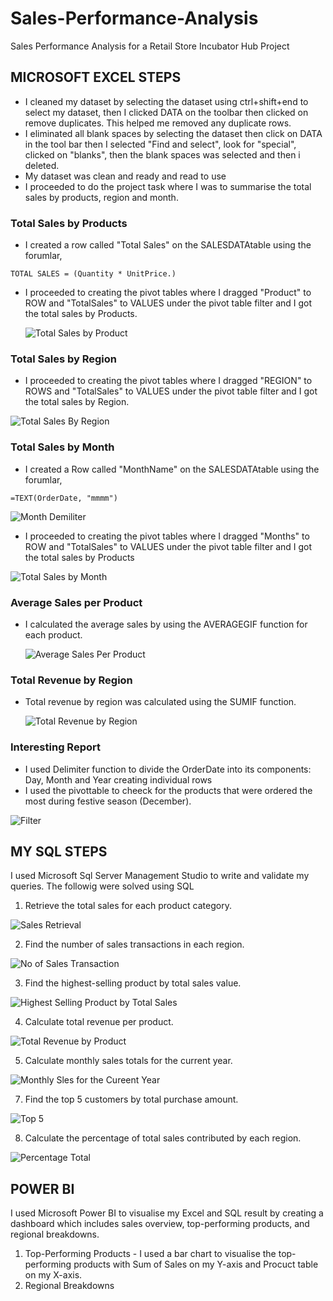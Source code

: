 # Sales-Performance-Analysis
Sales Performance Analysis for a Retail Store Incubator Hub Project

## MICROSOFT EXCEL STEPS
- I cleaned my dataset by selecting the dataset using ctrl+shift+end to select my dataset, then I clicked DATA on the toolbar then clicked on remove duplicates. This helped me removed any duplicate rows.
- I eliminated all blank spaces by selecting the dataset then click on DATA in the tool bar then I selected "Find and select", look for "special", clicked on "blanks", then the blank spaces was selected and then i deleted.
- My dataset was clean and ready and read to use
- I proceeded to do the project task where I was to summarise the total sales by products, region and month.

### Total Sales by Products
- I created a row called "Total Sales" on the SALESDATAtable using the forumlar,

 ```
TOTAL SALES = (Quantity * UnitPrice.)
```
- I proceeded to creating the pivot tables where I dragged "Product" to ROW and "TotalSales" to VALUES  under the pivot table filter and I got the total sales by Products.

  ![Total Sales by Product](https://github.com/user-attachments/assets/98b85fb0-7b2e-43ce-8a1e-d517e536d6f0)


### Total Sales by Region
- I proceeded to creating the pivot tables where I dragged "REGION" to ROWS and "TotalSales" to VALUES  under the pivot table filter and I got the total sales by Region.

![Total Sales By Region](https://github.com/user-attachments/assets/6e66e1e2-df97-4cf2-948f-3320978a343f)


### Total Sales by Month
- I created a Row called "MonthName" on the SALESDATAtable using the forumlar,
  
```
=TEXT(OrderDate, "mmmm")
```
![Month Demiliter](https://github.com/user-attachments/assets/d753c1ba-09f8-4f13-8b86-1d4f8edb2a76)

- I proceeded to creating the pivot tables where I dragged "Months" to ROW and "TotalSales" to VALUES  under the pivot table filter and I got the total sales by Products

![Total Sales by Month](https://github.com/user-attachments/assets/a6f148f3-1a29-448d-8663-f3bf5570a214)

### Average Sales per Product
- I calculated the average sales by using the AVERAGEGIF function for each product.
  

  ![Average Sales Per Product](https://github.com/user-attachments/assets/3a2cb4cc-e128-4b2b-a4df-20f24830c128)


### Total Revenue by Region

- Total revenue by region was calculated using the SUMIF function.

  ![Total Revenue by Region](https://github.com/user-attachments/assets/d491442f-6ae8-4f12-9b98-1e963a4f527c)

### Interesting Report
- I used Delimiter function to divide the OrderDate into its components: Day, Month and Year creating individual rows
- I used the pivottable to cheeck for the products that were ordered the most during festive season (December).

![Filter](https://github.com/user-attachments/assets/982993e8-f829-40fb-9880-a4c63f5b5afe)


## MY SQL STEPS
I used Microsoft Sql Server Management Studio to write and validate my queries. The followig were solved using SQL

1. Retrieve the total sales for each product category.
   
![Sales Retrieval](https://github.com/user-attachments/assets/73e80024-9fac-479a-b310-54942d14b995)

2. Find the number of sales transactions in each region.

 ![No of Sales Transaction](https://github.com/user-attachments/assets/ccf79805-2ced-4ea0-932b-cd6777c83737)

3. Find the highest-selling product by total sales value.

![Highest Selling Product by Total Sales](https://github.com/user-attachments/assets/08050188-49c8-4964-ba20-a59705a28299)

4. Calculate total revenue per product.

![Total Revenue by Product](https://github.com/user-attachments/assets/bf4bba5b-5fd1-43bb-9894-02acbcbf39e5)

5. Calculate monthly sales totals for the current year.

![Monthly Sles for the Cureent Year](https://github.com/user-attachments/assets/6690ce94-7960-4ffa-b36c-985a851884b5)

7. Find the top 5 customers by total purchase amount.

![Top 5](https://github.com/user-attachments/assets/d6d584ba-0d37-4d7c-b7a8-ffed79d898b5)

8. Calculate the percentage of total sales contributed by each region.

![Percentage Total](https://github.com/user-attachments/assets/4d01c0eb-bc65-4cbf-b02a-4628418afa33)


## POWER BI

I used Microsoft Power BI to visualise my Excel and SQL result by creating a dashboard which includes sales overview, top-performing products, and regional breakdowns.

1. Top-Performing Products - I used a bar chart to visualise the top-performing products with Sum of Sales on my Y-axis and Procuct table on my X-axis.
2. Regional Breakdowns
